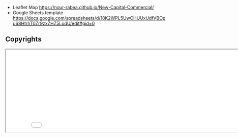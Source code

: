 - Leaflet Map https://nour-rabea.github.io/New-Capital-Commercial/
- Google Sheets template https://docs.google.com/spreadsheets/d/18K2WPL5UwCHUUxUdfVBOpu68HtrhT0Zr9zxZHZ5LodU/edit#gid=0

   
## Copyrights
   <iframe src="Media/Nour.jpg" width="845" height="262"></iframe>
